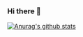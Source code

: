 ### Hi there 👋
  [![Anurag's github stats](https://github-readme-stats.vercel.app/api?username=hyg4779)](https://github.com/anuraghazra/github-readme-stats)

<!--
**hyg4779/hyg4779** is a ✨ _special_ ✨ repository because its `README.md` (this file) appears on your GitHub profile.

Here are some ideas to get you started:

- 🔭 I’m currently working on ...
- 🌱 I’m currently learning ...
- 👯 I’m looking to collaborate on ...
- 🤔 I’m looking for help with ...
- 💬 Ask me about ...
- 📫 How to reach me: ...
- 😄 Pronouns: ...
- ⚡ Fun fact: ...
-->
